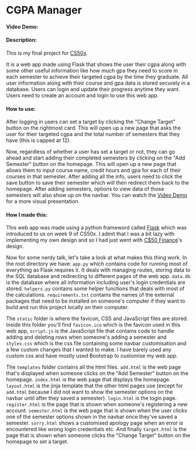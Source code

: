 # CGPA Manager
#### Video Demo:  <URL HERE>
#### Description:
This is my final project for [CS50x](https://cs50.harvard.edu/x/).

It is a web app made using Flask that shows the user their cgpa along with some other useful information like how much gpa they need to score in each semester to achieve their targeted cgpa by the time they graduate. All user information along with their course and gpa data is stored securely in a database. Users can login and update their progress anytime they want. Users need to create an account and login to use this web app.

#### How to use:
After logging in users can set a target by clicking the "Change Target" button on the rightmost card. This will open up a new page that asks the user for their targeted cgpa and the total number of semesters that they have (this is capped at 12).

Now, regardless of whether a user has set a target or not, they can go ahead and start adding their completed semesters by clicking on the "Add Semester" button on the homepage. This will open up a new page that allows them to input course name, credit hours and gpa for each of their courses in that semester. After adding all the info, users need to click the save button to save their semester which will then redirect them back to the homepage. After adding semesters, options to view data of those semesters will also show up on the navbar.
You can watch the [Video Demo](https://github.com/BlasterOverlord/CS50x-Final-Project/tree/main#video-demo--) for a more visual presentation.

#### How I made this:
This web app was made using a python frameword called [Flask](https://flask.palletsprojects.com/en/3.0.x/) which was introduced to us on week 9 of CS50x. I admit that I was a bit lazy with implementing my own design and so I had just went with [C$50 Finance](https://finance.cs50.net/login)'s design.

Now for some nerdy talk, let's take a look at what makes this thing work.
In the root directory we have:
`app.py` which contains code for running most of everything as Flask requires it. It deals with managing routes, storing data to the SQL database and redirecting to different pages of the web app.
`data.db` is the database where all information including user's login credentials are stored.
`helpers.py` contains some helper functions that deals with most of the calculations.
`requirements.txt` contains the names of the external packages that need to be installed on someone's computer if they want to build and run this project locally on their computer.

The `static` folder is where the favicon, CSS and JavaScript files are stored. Inside this folder you'll find `favicon.ico` which is the favicon used in this web app, `script.js` is the JavaScript file that contains code to handle adding and deleting rows when someone's adding a semester and `styles.css` which is the css file containing some navbar customisation and a few custom changes that I wanted to make. I have barely used any custom css and have mostly used Bootstrap to customise my web app. 

The `templates` folder contains all the html files.
`add.html` is the web page that's displayed when someone clicks on the "Add Semester" button on the homepage.
`index.html` is the web page that displays the homepage.
`layout.html` is the jinja template that the other html pages use (except for `add.html` because I did not want to show the semester options on the navbar until after they saved a semester).
`login.html` is the login page.
`register.html` is the page that is shown when someone's registering a new account.
`semester.html` is the web page that is shown when the user clicks one of the semester options shown in the navbar once they've saved a semester.
`sorry.html` shows a customised apology page when an error is encountered like wrong login credentials etc.
And finally `target.html` is the page that is shown when someone clicks the "Change Target" button on the homepage to set a target.
